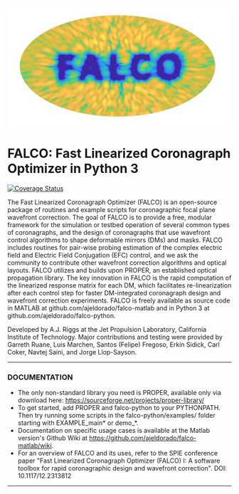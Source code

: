 # ![FALCO](https://github.com/ajeldorado/falco-matlab/blob/master/docs/falco_logo.png?raw=true)
# FALCO: Fast Linearized Coronagraph Optimizer in Python 3
[![Coverage Status](https://coveralls.io/repos/github/ajeldorado/falco-python/badge.svg?branch=master)](https://coveralls.io/github/ajeldorado/falco-python?branch=master)

The Fast Linearized Coronagraph Optimizer (FALCO) is an open-source package of routines and example scripts for coronagraphic focal plane wavefront correction. The goal of FALCO is to provide a free, modular framework for the simulation or testbed operation of several common types of coronagraphs, and the design of coronagraphs that use wavefront control algorithms to shape deformable mirrors (DMs) and masks. FALCO includes routines for pair-wise probing estimation of the complex electric field and Electric Field Conjugation (EFC) control, and we ask the community to contribute other wavefront correction algorithms and optical layouts. FALCO utilizes and builds upon PROPER, an established optical propagation library. The key innovation in FALCO is the rapid computation of the linearized response matrix for each DM, which facilitates re-linearization after each control step for faster DM-integrated coronagraph design and wavefront correction experiments. FALCO is freely available as source code in MATLAB at github.com/ajeldorado/falco-matlab and in Python 3 at github.com/ajeldorado/falco-python.

Developed by A.J. Riggs at the Jet Propulsion Laboratory, California Institute of Technology.
Major contributions and testing were provided by Garreth Ruane, Luis Marchen, Santos (Felipe) Fregoso, Erkin Sidick, Carl Coker, Navtej Saini, and Jorge Llop-Sayson.

**********************************************
### DOCUMENTATION

* The only non-standard library you need is PROPER, available only via download here: https://sourceforge.net/projects/proper-library/
* To get started, add PROPER and falco-python to your PYTHONPATH. Then try running some scripts in the falco-python/examples/ folder starting with EXAMPLE_main* or demo_*.
* Documentation on specific usage cases is available at the Matlab version's Github Wiki at https://github.com/ajeldorado/falco-matlab/wiki.
* For an overview of FALCO and its uses, refer to the SPIE conference paper "Fast Linearized Coronagraph Optimizer (FALCO) I: A software toolbox for rapid coronagraphic design and wavefront correction".
DOI: 10.1117/12.2313812
**********************************************
